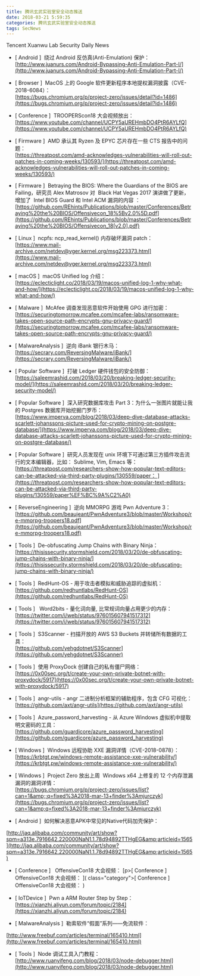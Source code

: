 ```yaml
---
title: 腾讯玄武实验室安全动态推送
date: 2018-03-21 5:59:35
categories: 腾讯玄武实验室安全动态推送
tags: SecNews
---
```


Tencent Xuanwu Lab Security Daily News  
* [ Android ]  绕过 Android 反仿真(Anti-Emulation) 保护：   
[http://www.juanurs.com/Android-Bypassing-Anti-Emulation-Part-I/](http://www.juanurs.com/Android-Bypassing-Anti-Emulation-Part-I/)  

* [ Browser ]  MacOS 上的 Google 软件更新程序本地提权漏洞披露（CVE-2018-6084）：  
[https://bugs.chromium.org/p/project-zero/issues/detail?id=1486](https://bugs.chromium.org/p/project-zero/issues/detail?id=1486)  

* [ Conference ]  TROOPERScon18 大会视频放出：   
[https://www.youtube.com/channel/UCPY5aUREHmbDO4PtR6AYLfQ](https://www.youtube.com/channel/UCPY5aUREHmbDO4PtR6AYLfQ)  

* [ Firmware ]  AMD 承认其 Ryzen 及 EPYC 芯片存在一些 CTS 报告中的问题：   
[https://threatpost.com/amd-acknowledges-vulnerabilities-will-roll-out-patches-in-coming-weeks/130593/](https://threatpost.com/amd-acknowledges-vulnerabilities-will-roll-out-patches-in-coming-weeks/130593/)  

* [ Firmware ]  Betraying the BIOS: Where the Guardians of the BIOS are Failing，研究员 Alex Matrosov 对  Black Hat Vegas 2017 演讲做了更新，增加了  Intel BIOS Guard 和 Intel ACM 漏洞的内容 ：   
[https://github.com/REhints/Publications/blob/master/Conferences/Betraying%20the%20BIOS/Offensivecon_18%5Bv2.0%5D.pdf](https://github.com/REhints/Publications/blob/master/Conferences/Betraying%20the%20BIOS/Offensivecon_18[v2.0].pdf)  

* [ Linux ]  ncpfs: ncp_read_kernel() 内存破坏漏洞 patch：   
[https://www.mail-archive.com/netdev@vger.kernel.org/msg223373.html](https://www.mail-archive.com/netdev@vger.kernel.org/msg223373.html)  

* [ macOS ]  macOS Unified log 介绍：   
[https://eclecticlight.co/2018/03/19/macos-unified-log-1-why-what-and-how/](https://eclecticlight.co/2018/03/19/macos-unified-log-1-why-what-and-how/)  

* [ Malware ]  McAfee 调查发现恶意软件开始使用 GPG 进行加密：   
[https://securingtomorrow.mcafee.com/mcafee-labs/ransomware-takes-open-source-path-encrypts-gnu-privacy-guard/](https://securingtomorrow.mcafee.com/mcafee-labs/ransomware-takes-open-source-path-encrypts-gnu-privacy-guard/)  

* [ MalwareAnalysis ]  逆向 iBank 银行木马：   
[https://secrary.com/ReversingMalware/iBank/](https://secrary.com/ReversingMalware/iBank/)  

* [ Popular Software ]  打破 Ledger 硬件钱包的安全防御：   
[https://saleemrashid.com/2018/03/20/breaking-ledger-security-model/](https://saleemrashid.com/2018/03/20/breaking-ledger-security-model/)  

* [ Popular Software ]  深入研究数据库攻击 Part 3：为什么一张图片就能让我的 Postgres 数据库开始挖掘门罗币：   
[https://www.imperva.com/blog/2018/03/deep-dive-database-attacks-scarlett-johanssons-picture-used-for-crypto-mining-on-postgre-database/](https://www.imperva.com/blog/2018/03/deep-dive-database-attacks-scarlett-johanssons-picture-used-for-crypto-mining-on-postgre-database/)  

* [ Popular Software ]  研究人员发现在  unix 环境下可通过第三方插件攻击流行的文本编辑器，比如： Sublime, Vim, Emacs 等：   
[https://threatpost.com/researchers-show-how-popular-text-editors-can-be-attacked-via-third-party-plugins/130559/paper： ](https://threatpost.com/researchers-show-how-popular-text-editors-can-be-attacked-via-third-party-plugins/130559/paper%EF%BC%9A%C2%A0)  

* [ ReverseEngineering ]  逆向 MMORPG 游戏 Pwn Adventure 3：   
[https://github.com/beaujeant/PwnAdventure3/blob/master/Workshop/re-mmorpg-troopers18.pdf](https://github.com/beaujeant/PwnAdventure3/blob/master/Workshop/re-mmorpg-troopers18.pdf)  

* [ Tools ]  De-obfuscating Jump Chains with Binary Ninja：   
[https://thisissecurity.stormshield.com/2018/03/20/de-obfuscating-jump-chains-with-binary-ninja/](https://thisissecurity.stormshield.com/2018/03/20/de-obfuscating-jump-chains-with-binary-ninja/)  

* [ Tools ]  RedHunt-OS - 用于攻击者模拟和威胁追踪的虚拟机：   
[https://github.com/redhuntlabs/RedHunt-OS](https://github.com/redhuntlabs/RedHunt-OS)  

* [ Tools ]   Word2bits - 量化词向量, 比常规词向量占用更少的内存：   
[https://twitter.com/i/web/status/976015607941517312](https://twitter.com/i/web/status/976015607941517312)  

* [ Tools ]  S3Scanner - 扫描开放的 AWS S3 Buckets 并转储所有数据的工具：   
[https://github.com/yehgdotnet/S3Scanner](https://github.com/yehgdotnet/S3Scanner)  

* [ Tools ]  使用 ProxyDock 创建自己的私有僵尸网络：   
[https://0x00sec.org/t/create-your-own-private-botnet-with-proxydock/5917](https://0x00sec.org/t/create-your-own-private-botnet-with-proxydock/5917)  

* [ Tools ]  angr-utils - angr 二进制分析框架的辅助程序，包含 CFG 可视化：   
[https://github.com/axt/angr-utils](https://github.com/axt/angr-utils)  

* [ Tools ]  Azure_password_harvesting - 从 Azure Windows 虚拟机中提取明文密码的工具：   
[https://github.com/guardicore/azure_password_harvesting](https://github.com/guardicore/azure_password_harvesting)  

* [ Windows ]  Windows 远程协助 XXE 漏洞详情（CVE-2018-0878）：   
[https://krbtgt.pw/windows-remote-assistance-xxe-vulnerability/](https://krbtgt.pw/windows-remote-assistance-xxe-vulnerability/)  

* [ Windows ]  Project Zero 放出上周  Windows x64 上修复的 12 个内存泄漏漏洞的漏洞详情：   
[https://bugs.chromium.org/p/project-zero/issues/list?can=1&amp;;q=fixed%3A2018-mar-13+finder%3Amjurczyk](https://bugs.chromium.org/p/project-zero/issues/list?can=1&amp;q=fixed%3A2018-mar-13+finder%3Amjurczyk)  

* [ Android ]  如何解决恶意APK中常见的Native代码加壳保护：
 
[http://jaq.alibaba.com/community/art/show?spm=a313e.7916642.220000NaN1.1.78d94892TTHgEG&amp;articleid=1565](http://jaq.alibaba.com/community/art/show?spm=a313e.7916642.220000NaN1.1.78d94892TTHgEG&amp;articleid=1565)  

* [ Conference ]  
OffensiveCon18 大会视频：
[p><span class="category">[ Conference ]</span>  
OffensiveCon18 大会视频：]( class="category">[ Conference ]</span>  
OffensiveCon18 大会视频：)  

* [ IoTDevice ]  Pwn a ARM Router Step by Step： 
[https://xianzhi.aliyun.com/forum/topic/2184](https://xianzhi.aliyun.com/forum/topic/2184)  

* [ MalwareAnalysis ]  勒索软件“假面”系列——免流软件：
 
[http://www.freebuf.com/articles/terminal/165410.html](http://www.freebuf.com/articles/terminal/165410.html)  

* [ Tools ]  Node 调试工具入门教程： 
[http://www.ruanyifeng.com/blog/2018/03/node-debugger.html](http://www.ruanyifeng.com/blog/2018/03/node-debugger.html)  

